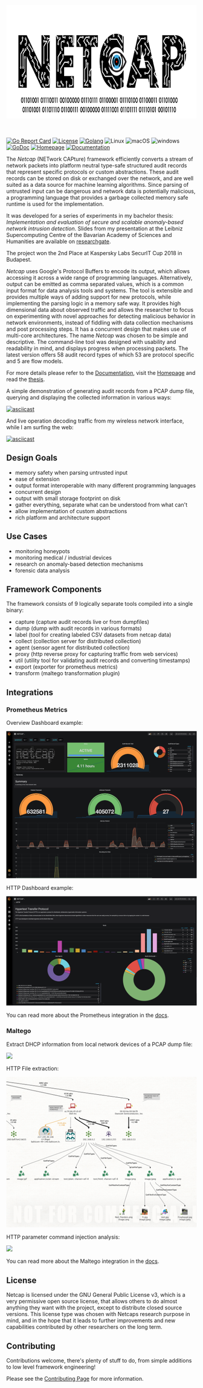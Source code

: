 <a href="https://netcap.io">
  <img alt="Netcap Logo" src="docs/graphics/Netcap-Logov2.jpg" width="100%" height="300">
</a>

<br>
<br>
<br>

[![Go Report Card](https://goreportcard.com/badge/github.com/dreadl0ck/netcap)](https://goreportcard.com/report/github.com/dreadl0ck/netcap)
[![License](https://img.shields.io/badge/License-GPLv3-blue.svg)](https://raw.githubusercontent.com/dreadl0ck/netcap/master/docs/LICENSE)
[![Golang](https://img.shields.io/badge/Go-1.14-blue.svg)](https://golang.org)
![Linux](https://img.shields.io/badge/Supports-Linux-green.svg)
![macOS](https://img.shields.io/badge/Supports-macOS-green.svg)
![windows](https://img.shields.io/badge/Supports-windows-green.svg)
[![GoDoc](https://img.shields.io/badge/GoDoc-reference-blue.svg)](https://godoc.org/github.com/dreadl0ck/netcap)
[![Homepage](https://img.shields.io/badge/Homepage-blue.svg)](https://netcap.io)
[![Documentation](https://img.shields.io/badge/Documentation-blue.svg)](https://docs.netcap.io)

The *Netcap* (NETwork CAPture) framework efficiently converts a stream of network packets into platform neutral type-safe structured audit records that represent specific protocols or custom abstractions.
These audit records can be stored on disk or exchanged over the network,
and are well suited as a data source for machine learning algorithms.
Since parsing of untrusted input can be dangerous and network data is potentially malicious,
a programming language that provides a garbage collected memory safe runtime is used for the implementation.

It was developed for a series of experiments in my bachelor thesis: _Implementation and evaluation of secure and scalable anomaly-based network intrusion detection_.
Slides from my presentation at the Leibniz Supercomputing Centre of the Bavarian Academy of Sciences and Humanities are available on [researchgate](https://www.researchgate.net/project/Anomaly-based-Network-Security-Monitoring).

The project won the 2nd Place at Kaspersky Labs SecurIT Cup 2018 in Budapest.

*Netcap* uses Google's Protocol Buffers to encode its output, which allows accessing it across a wide range of programming languages.
Alternatively, output can be emitted as comma separated values, which is a common input format for data analysis tools and systems.
The tool is extensible and provides multiple ways of adding support for new protocols, 
while implementing the parsing logic in a memory safe way.
It provides high dimensional data about observed traffic and allows the researcher to focus on experimenting with novel approaches for detecting malicious behavior in network environments,
instead of fiddling with data collection mechanisms and post processing steps.
It has a concurrent design that makes use of multi-core architectures.
The name *Netcap* was chosen to be simple and descriptive.
The command-line tool was designed with usability and readability in mind,
and displays progress when processing packets.
The latest version offers 58 audit record types of which 53 are protocol specific and 5 are flow models.

For more details please refer to the [Documentation](https://docs.netcap.io), visit the [Homepage](https://netcap.io) and read the [thesis](https://github.com/dreadl0ck/netcap/blob/master/mied18.pdf).

A simple demonstration of generating audit records from a PCAP dump file,
querying and displaying the collected information in various ways:

[![asciicast](https://asciinema.org/a/Mw2PldBOcPZeTOeN8XTKxFA5h.svg)](https://asciinema.org/a/Mw2PldBOcPZeTOeN8XTKxFA5h)

And live operation decoding traffic from my wireless network interface, while I am surfing the web:

[![asciicast](https://asciinema.org/a/hOkjEZlTR4C9FRZ9ky7RTt2nA.svg)](https://asciinema.org/a/hOkjEZlTR4C9FRZ9ky7RTt2nA)

## Design Goals

- memory safety when parsing untrusted input
- ease of extension
- output format interoperable with many different programming languages
- concurrent design
- output with small storage footprint on disk
- gather everything, separate what can be understood from what can't
- allow implementation of custom abstractions
- rich platform and architecture support

## Use Cases

- monitoring honeypots
- monitoring medical / industrial devices
- research on anomaly-based detection mechanisms
- forensic data analysis

## Framework Components

The framework consists of 9 logically separate tools compiled into a single binary:

- capture (capture audit records live or from dumpfiles)
- dump (dump with audit records in various formats)
- label (tool for creating labeled CSV datasets from netcap data)
- collect (collection server for distributed collection)
- agent (sensor agent for distributed collection)
- proxy (http reverse proxy for capturing traffic from web services)
- util (utility tool for validating audit records and converting timestamps)
- export (exporter for prometheus metrics)
- transform (maltego transformation plugin)

## Integrations

### Prometheus Metrics

Overview Dashboard example:

![](docs/.gitbook/assets/screenshot-2019-05-04-at-23.39.19.png)

HTTP Dashboard example:

![](docs/.gitbook/assets/screenshot-2019-05-04-at-23.40.05.png)

You can read more about the Prometheus integration in the [docs](https://app.gitbook.com/@netcap/s/netcap/v/v0.5/maltego-integration).

### Maltego

Extract DHCP information from local network devices of a PCAP dump file:

![](docs/.gitbook/assets/dhcp.mov.gif)

HTTP File extraction:

![](docs/.gitbook/assets/screenshot-2020-03-24-at-23.52.23.png)

HTTP parameter command injection analysis: 

![](docs/.gitbook/assets/screenshot-2020-03-25-at-15.00.55.png)

You can read more about the Maltego integration in the [docs](https://app.gitbook.com/@netcap/s/netcap/v/v0.5/maltego-integration).

## License

Netcap is licensed under the GNU General Public License v3, which is a very permissive open source license, that allows others to do almost anything they want with the project, except to distribute closed source versions. This license type was chosen with Netcaps research purpose in mind, and in the hope that it leads to further improvements and new capabilities contributed by other researchers on the long term.

## Contributing

Contributions welcome, there's plenty of stuff to do, from simple additions to low level framework engineering!

Please see the [Contributing Page](https://docs.netcap.io/v/v0.5/contributing) for more information.
